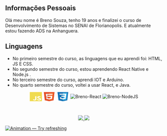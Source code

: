 ## Informações Pessoais

Olá meu nome é Breno Souza, tenho 19 anos e finalizei o curso de Desenvolvimento de Sistemas no SENAI de Florianopolis.
E atualmente estou fazendo ADS na Anhanguera.
## Linguagens

 - No primeiro semestre do curso, as linguagens que eu aprendi foi: HTML, JS E CSS.
 - No segundo semestre do curso, estou aprendendo React Native e Node.js .
 - No terceiro semestre do curso, aprendi IOT e Arduino.
 - No quarto semestre do curso, voltei a usar React, e Java.

<div style="display: inline_block">
  <p align="center"> 
  <img align="center" alt="Breno-Js" height="30" width="40" src="https://raw.githubusercontent.com/devicons/devicon/master/icons/javascript/javascript-plain.svg">
  <img align="center" alt="Breno-HTML" height="30" width="40" src="https://raw.githubusercontent.com/devicons/devicon/master/icons/html5/html5-original.svg">
  <img align="center" alt="Breno-CSS" height="30" width="40" src="https://raw.githubusercontent.com/devicons/devicon/master/icons/css3/css3-original.svg">
  <img align="center" alt="Breno-React" height="30" width="40" src="https://cdn.jsdelivr.net/gh/devicons/devicon/icons/react/react-original.svg">
  <img align="center" alt="Breno-NodeJS" height="30" width="40" src="https://cdn.jsdelivr.net/gh/devicons/devicon/icons/nodejs/nodejs-original.svg">
  </p>
</div>

<br>

<div display: inline_block>
  <p align="center"> 
  <a href = "https://github.com/brenosouza12">
   <img height="177em" src="https://github-readme-stats.vercel.app/api?username=brenosouza12&show_icons=true&theme=dark">
  <img height="177em" src="https://github-readme-stats.vercel.app/api/top-langs/?username=brenosouza12&layout=compact&theme=dark">
  </p> 
 </div>
  
<img src="https://raw.githubusercontent.com/mayhemantt/mayhemantt/Update/svg/Bottom.svg" alt="Animation — Try refreshing" />
